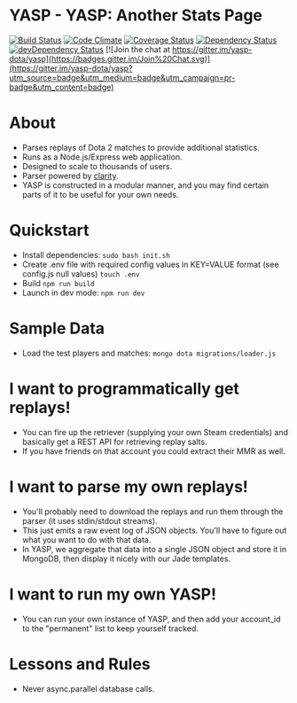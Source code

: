 YASP - YASP: Another Stats Page
====
[![Build Status](https://travis-ci.org/yasp-dota/yasp.svg)](https://travis-ci.org/yasp-dota/yasp)
[![Code Climate](https://codeclimate.com/github/yasp-dota/yasp/badges/gpa.svg)](https://codeclimate.com/github/yasp-dota/yasp)
[![Coverage Status](https://coveralls.io/repos/yasp-dota/yasp/badge.svg)](https://coveralls.io/r/yasp-dota/yasp)
[![Dependency Status](https://david-dm.org/yasp-dota/yasp.svg)](https://david-dm.org/yasp-dota/yasp)
[![devDependency Status](https://david-dm.org/yasp-dota/yasp/dev-status.svg)](https://david-dm.org/yasp-dota/yasp#info=devDependencies)
[![Join the chat at https://gitter.im/yasp-dota/yasp](https://badges.gitter.im/Join%20Chat.svg)](https://gitter.im/yasp-dota/yasp?utm_source=badge&utm_medium=badge&utm_campaign=pr-badge&utm_content=badge)

About
====
* Parses replays of Dota 2 matches to provide additional statistics.
* Runs as a Node.js/Express web application.
* Designed to scale to thousands of users.
* Parser powered by [clarity](https://github.com/skadistats/clarity).  
* YASP is constructed in a modular manner, and you may find certain parts of it to be useful for your own needs.

Quickstart
====
* Install dependencies: `sudo bash init.sh`
* Create .env file with required config values in KEY=VALUE format (see config.js null values) `touch .env`
* Build `npm run build`
* Launch in dev mode: `npm run dev`

Sample Data
====
* Load the test players and matches: `mongo dota migrations/loader.js`

I want to programmatically get replays!  
====
* You can fire up the retriever (supplying your own Steam credentials) and basically get a REST API for retrieving replay salts.  
* If you have friends on that account you could extract their MMR as well.

I want to parse my own replays!  
====
* You'll probably need to download the replays and run them through the parser (it uses stdin/stdout streams).
* This just emits a raw event log of JSON objects.  You'll have to figure out what you want to do with that data.
* In YASP, we aggregate that data into a single JSON object and store it in MongoDB, then display it nicely with our Jade templates.

I want to run my own YASP!
====
* You can run your own instance of YASP, and then add your account_id to the "permanent" list to keep yourself tracked.

Lessons and Rules
====
* Never async.parallel database calls.
